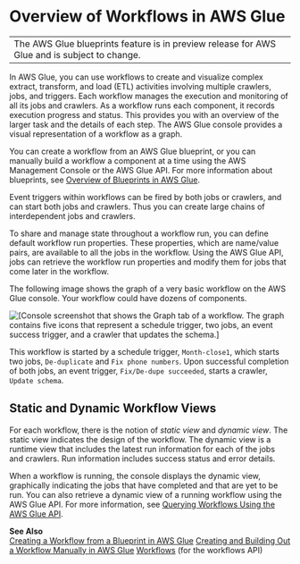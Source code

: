 # Overview of Workflows in AWS Glue<a name="workflows_overview"></a>


|  | 
| --- |
| The AWS Glue blueprints feature is in preview release for AWS Glue and is subject to change\. | 

In AWS Glue, you can use workflows to create and visualize complex extract, transform, and load \(ETL\) activities involving multiple crawlers, jobs, and triggers\. Each workflow manages the execution and monitoring of all its jobs and crawlers\. As a workflow runs each component, it records execution progress and status\. This provides you with an overview of the larger task and the details of each step\. The AWS Glue console provides a visual representation of a workflow as a graph\.

You can create a workflow from an AWS Glue blueprint, or you can manually build a workflow a component at a time using the AWS Management Console or the AWS Glue API\. For more information about blueprints, see [Overview of Blueprints in AWS Glue](blueprints-overview.md)\.

Event triggers within workflows can be fired by both jobs or crawlers, and can start both jobs and crawlers\. Thus you can create large chains of interdependent jobs and crawlers\.

To share and manage state throughout a workflow run, you can define default workflow run properties\. These properties, which are name/value pairs, are available to all the jobs in the workflow\. Using the AWS Glue API, jobs can retrieve the workflow run properties and modify them for jobs that come later in the workflow\.

The following image shows the graph of a very basic workflow on the AWS Glue console\. Your workflow could have dozens of components\.

![\[Console screenshot that shows the Graph tab of a workflow. The graph contains five icons that represent a schedule trigger, two jobs, an event success trigger, and a crawler that updates the schema.\]](http://docs.aws.amazon.com/glue/latest/dg/images/graph-complete-with-tabs.png)

This workflow is started by a schedule trigger, `Month-close1`, which starts two jobs, `De-duplicate` and `Fix phone numbers`\. Upon successful completion of both jobs, an event trigger, `Fix/De-dupe succeeded`, starts a crawler, `Update schema`\.

## Static and Dynamic Workflow Views<a name="design-and-run-graphs"></a>

For each workflow, there is the notion of *static view* and *dynamic view*\. The static view indicates the design of the workflow\. The dynamic view is a runtime view that includes the latest run information for each of the jobs and crawlers\. Run information includes success status and error details\. 

When a workflow is running, the console displays the dynamic view, graphically indicating the jobs that have completed and that are yet to be run\. You can also retrieve a dynamic view of a running workflow using the AWS Glue API\. For more information, see [Querying Workflows Using the AWS Glue API](workflows_api_concepts.md)\.

**See Also**  
[Creating a Workflow from a Blueprint in AWS Glue](creating_workflow_blueprint.md)
[Creating and Building Out a Workflow Manually in AWS Glue](creating_running_workflows.md)
[Workflows](aws-glue-api-workflow.md) \(for the workflows API\)